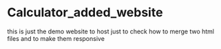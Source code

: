 # Calculator_added_website
this is just the demo website to host just to check how to merge two html files and to make them responsive
